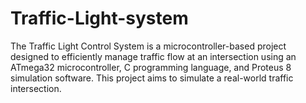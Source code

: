 # Traffic-Light-system
The Traffic Light Control System is a microcontroller-based project designed to efficiently manage traffic flow at an intersection using an ATmega32 microcontroller, C programming language, and Proteus 8 simulation software. This project aims to simulate a real-world traffic intersection.
